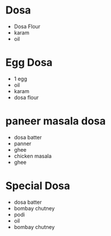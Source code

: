 # Dosa

* Dosa Flour
* karam
* oil

# Egg Dosa
* 1 egg
* oil
* karam
* dosa flour

# paneer masala dosa
* dosa batter
* panner
* ghee
* chicken masala
* ghee

# Special Dosa
* dosa batter
* bombay chutney
* podi
* oil
* bombay chutney
